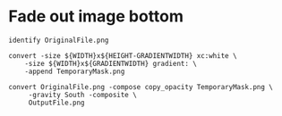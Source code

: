 # Fade out image bottom

    identify OriginalFile.png
    
    convert -size ${WIDTH}x${HEIGHT-GRADIENTWIDTH} xc:white \
        -size ${WIDTH}x${GRADIENTWIDTH} gradient: \
        -append TemporaryMask.png
    
    convert OriginalFile.png -compose copy_opacity TemporaryMask.png \
         -gravity South -composite \
         OutputFile.png

